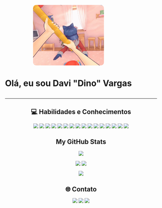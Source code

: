 <div align="center" style="position: relative; display: inline-block;">
  <img src="hrlcof29w8ae1.gif" height="200" style="border-radius: 10px;"/>
  <div>
    <h1><strong>Olá, eu sou Davi "Dino" Vargas</strong></h1>
  </div>
</div>



---
<h2 align="center">💻 Habilidades e Conhecimentos</h2>

<p align="center">
  <img src="https://img.shields.io/badge/c%23-%23239120.svg?style=for-the-badge&logo=csharp&logoColor=white"/>
  <img src="https://img.shields.io/badge/java-%23ED8B00.svg?style=for-the-badge&logo=openjdk&logoColor=white"/>
  <img src="https://img.shields.io/badge/html5-%23E34F26.svg?style=for-the-badge&logo=html5&logoColor=white"/>
  <img src="https://img.shields.io/badge/javascript-%23323330.svg?style=for-the-badge&logo=javascript&logoColor=%23F7DF1E"/>
  <img src="https://img.shields.io/badge/JWT-black?style=for-the-badge&logo=JSON%20web%20tokens"/>
  <img src="https://img.shields.io/badge/spring-%236DB33F.svg?style=for-the-badge&logo=spring&logoColor=white"/>
  <img src="https://img.shields.io/badge/mysql-4479A1.svg?style=for-the-badge&logo=mysql&logoColor=white"/>
  <img src="https://img.shields.io/badge/Microsoft%20SQL%20Server-CC2927?style=for-the-badge&logo=microsoft%20sql%20server&logoColor=white"/>
  <img src="https://img.shields.io/badge/adobe-%23FF0000.svg?style=for-the-badge&logo=adobe&logoColor=white"/>
  <img src="https://img.shields.io/badge/adobe%20photoshop-%2331A8FF.svg?style=for-the-badge&logo=adobe%20photoshop&logoColor=white"/>
  <img src="https://img.shields.io/badge/Adobe%20Lightroom-31A8FF.svg?style=for-the-badge&logo=Adobe%20Lightroom&logoColor=white"/>
  <img src="https://img.shields.io/badge/ClipStudioPaint-%23CFD3D3.svg?style=for-the-badge&logo=ClipStudioPaint&logoColor=white"/>
  <img src="https://img.shields.io/badge/figma-%23F24E1E.svg?style=for-the-badge&logo=figma&logoColor=white"/>
  <img src="https://img.shields.io/badge/Krita-203759?style=for-the-badge&logo=krita&logoColor=EEF37B"/>
  <img src="https://img.shields.io/badge/git-%23F05033.svg?style=for-the-badge&logo=git&logoColor=white"/>
  <img src="https://img.shields.io/badge/github-%23121011.svg?style=for-the-badge&logo=github&logoColor=white"/>
</p>



<h2 align="center">My GitHub Stats</h2>

<p align="center">
  <img height="170em" src="https://nirzak-streak-stats.vercel.app/?user=DaviDinoVargas&theme=dark&hide_border=false"/>
</p>

<p align="center">
  <img height="170em" src="https://github-readme-stats.vercel.app/api?username=DaviDinoVargas&theme=dark&hide_border=false&include_all_commits=true&count_private=true"/>
  <img height="170em" src="https://github-readme-stats.vercel.app/api/top-langs/?username=DaviDinoVargas&theme=dark&hide_border=false&include_all_commits=true&count_private=true&layout=compact"/>
</p>

<p align="center">
  <img src="https://github-contributor-stats.vercel.app/api?username=DaviDinoVargas&limit=5&theme=dark&combine_all_yearly_contributions=true"/>
</p>



<h2 align="center">🌐 Contato</h2>

<p align="center">
  <a href="https://behance.net/DaviDinoVargas"><img src="https://img.shields.io/badge/Behance-1769ff?logo=behance&logoColor=white"/></a>
  <a href="https://linkedin.com/in/davidinovargas"><img src="https://img.shields.io/badge/LinkedIn-%230077B5.svg?logo=linkedin&logoColor=white"/></a>
  <a href="mailto:davidinovargas@gmail.com"><img src="https://img.shields.io/badge/Email-D14836?logo=gmail&logoColor=white"/></a>
</p>


